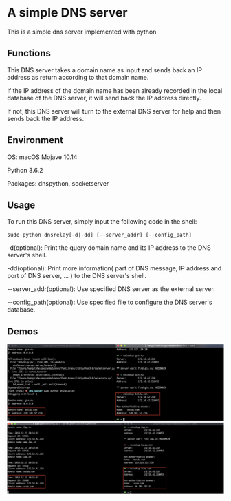 # A simple DNS server
This is a simple dns server implemented with python



## Functions
This DNS server takes a domain name as input and sends back an IP address as return according to that domain name. 

If the IP address of the domain name has been already recorded in the local database of the DNS server, it will send back the IP address directly.

If not, this DNS server will turn to the external DNS server for help and then sends back the IP address.

## Environment
OS: macOS Mojave 10.14

Python 3.6.2

Packages: dnspython, socketserver

## Usage
To run this DNS server, simply input the following code in the shell:

    sudo python dnsrelay[-d|-dd] [--server_addr] [--config_path]

-d(optional): Print the query domain name and its IP address to the DNS server's shell.

-dd(optional): Print more information( part of DNS message, IP address and port of DNS server, ... ) to the DNS server's shell.

--server_addr(optional): Use specified DNS server as the external server.

--config_path(optional): Use specified file to configure the DNS server's database.

## Demos
![](https://github.com/hangyhan/dns_server/blob/master/Xnip2018-12-23_21-18-28.jpg)
![](https://github.com/hangyhan/dns_server/blob/master/Xnip2018-12-23_21-18-56.jpg)
